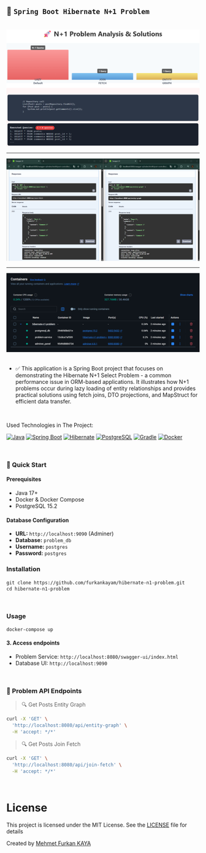 ## 🐞 `Spring Boot Hibernate N+1 Problem`

<br>

<div align="center">
<img src="./images/problem.png" alt="problem" width="600">
</div>

---

<div align="center">
<img src="./images/problem-swagger-ui.png" alt="swagger-ui" width="600">
</div>

---

<div align="center">
<img src="./images/problem-dockerize.png" alt="docker" width="600">
</div>

<br>

- ✅ This application is a Spring Boot project that focuses on demonstrating the Hibernate N+1 Select Problem - a common performance issue in ORM-based applications. It illustrates how N+1 problems occur during lazy loading of entity relationships and provides practical solutions using fetch joins, DTO projections, and MapStruct for efficient data transfer.

<br>

Used Technologies in The Project:

[![Java](https://img.shields.io/badge/java-17.0-000?style=for-the-badge&logo=openjdk&logoColor=white&color=FF9A00)](https://www.java.com/en/)
[![Spring Boot](https://img.shields.io/badge/spring%20boot-3.5.3-000?style=for-the-badge&logo=springboot&logoColor=white&color=6DB33F)](https://spring.io/)
[![Hibernate](https://img.shields.io/badge/hibernate-6.5-000?style=for-the-badge&logo=hibernate&logoColor=white&color=59666C)](https://hibernate.org/)
[![PostgreSQL](https://img.shields.io/badge/PostgreSQL-15.2-000?style=for-the-badge&logo=postgresql&logoColor=white&color=4479A1)](https://www.postgresql.org/)
[![Gradle](https://img.shields.io/badge/Gradle-9.0-000?style=for-the-badge&logo=gradle&logoColor=white&color=02303A)](https://gradle.org/)
[![Docker](https://img.shields.io/badge/Docker-28.3-000?style=for-the-badge&logo=Docker&logoColor=white&color=2496ED)](https://docs.docker.com/)

<br>

### 🚀 Quick Start
#### Prerequisites
- Java 17+
- Docker & Docker Compose
- PostgreSQL 15.2

#### Database Configuration
- **URL:** `http://localhost:9090` (Adminer)
- **Database:** `problem_db` 
- **Username:** `postgres`
- **Password:** `postgres`

### Installation

```shell
git clone https://github.com/furkankayam/hibernate-n1-problem.git
cd hibernate-n1-problem
```

<br>

### Usage

```shell
docker-compose up
```

#### 3. Access endpoints

- Problem Service: `http://localhost:8080/swagger-ui/index.html`
- Database UI: `http://localhost:9090`

<br>

### 🛒 Problem API Endpoints

> 🔍 Get Posts Entity Graph
```bash
curl -X 'GET' \
  'http://localhost:8080/api/entity-graph' \
  -H 'accept: */*'
```

> 🔍 Get Posts Join Fetch
```bash
curl -X 'GET' \
  'http://localhost:8080/api/join-fetch' \
  -H 'accept: */*'
```


<br>

# License

This project is licensed under the MIT License. See the [LICENSE](LICENSE) file for details

Created by [Mehmet Furkan KAYA](https://www.linkedin.com/in/mehmet-furkan-kaya/)

